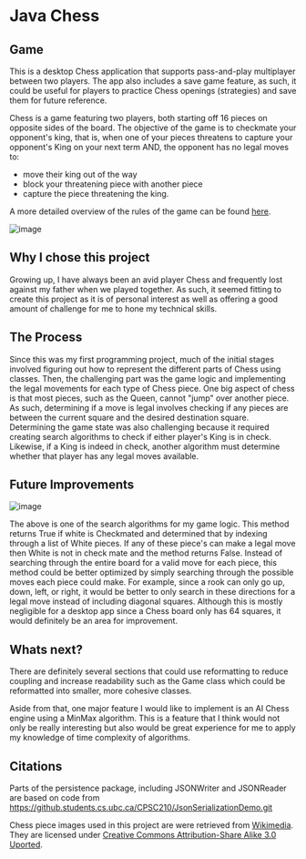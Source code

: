 # Java Chess 

## Game
This is a desktop Chess application that supports pass-and-play multiplayer between two players. The app also includes a save game feature, as such, it could be useful for players to practice Chess openings (strategies)
and save them for future reference.

Chess is a game featuring two players, both starting off 16 pieces on opposite sides of the board. The objective of the game is to checkmate your opponent's king, that is, when one of your pieces threatens to capture your opponent's
King on your next term AND, the opponent has no legal moves to:

* move their king out of the way
* block your threatening piece with another piece 
* capture the piece threatening the king.
  
A more detailed overview of the rules of the game can be found [here](https://www.chess.com/learn-how-to-play-chess).

![image](https://github.com/BryanJ1ang/Java-Chess/assets/134325602/c04d40ca-72f8-4ebb-90da-1f2cf086127f)


## Why I chose this project 
Growing up, I have always been an avid player Chess and frequently lost against my father when we played together. As such,
it seemed fitting to create this project as it is of personal interest as well as offering a good amount
of challenge for me to hone my technical skills.

## The Process
Since this was my first programming project, much of the initial stages involved figuring out how to represent the different parts of Chess using classes. Then, the challenging part was the game logic 
and implementing the legal movements for each type of Chess piece. One big aspect of chess is that most pieces, such as the Queen, cannot "jump" over another piece. As such, determining if a move is legal 
involves checking if any pieces are between the current square and the desired destination square. Determining the game state was also challenging because it required creating search algorithms to check 
if either player's King is in check. Likewise, if a King is indeed in check, another algorithm must determine whether that player has any legal moves available. 


## Future Improvements 
![image](https://github.com/BryanJ1ang/Java-Chess/assets/134325602/f822eb9c-4b28-472b-915c-8c55d3ba849c)

The above is one of the search algorithms for my game logic. This method returns True if white is Checkmated and determined that by indexing through a list of White pieces. If any of these piece's can make a legal move then White is not in check mate and the method returns False. Instead of searching through the entire board for a valid move for each piece, this method could be better optimized by simply searching through the possible moves each piece could make. For example, since a rook can only go up, down, left, or right, it would be better to only search in these directions for a legal move instead of including diagonal squares. Although this is mostly negligible for a desktop app since a Chess board only has 64 squares, it would definitely be an area for improvement.


## Whats next?
There are definitely several sections that could use reformatting to reduce coupling and increase readability such as the Game class which could be reformatted into smaller, more cohesive classes.

Aside from that, one major feature I would like to implement is an AI Chess engine using a MinMax algorithm. This is a feature that I think would not only be really interesting but also would be great  experience for me to apply my knowledge of time complexity of algorithms.

## Citations
Parts of the persistence package, including JSONWriter and JSONReader are based on code from https://github.students.cs.ubc.ca/CPSC210/JsonSerializationDemo.git

Chess piece images used in this project are were retrieved from [Wikimedia](https://commons.wikimedia.org/wiki/Category:PNG_chess_pieces/Standard_transparent). They are licensed under [Creative Commons Attribution-Share Alike 3.0 Uported](https://creativecommons.org/licenses/by-sa/3.0/deed.en).




